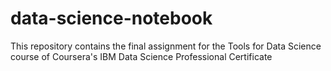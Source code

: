 # data-science-notebook
This repository contains the final assignment for the Tools for Data Science course of Coursera's IBM Data Science Professional Certificate
